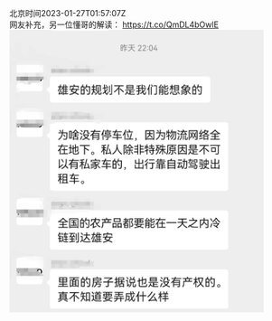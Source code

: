 北京时间2023-01-27T01:57:07Z<br>网友补充，另一位懂哥的解读： https://t.co/QmDL4bOwlE<br><img src='/temp/image/2023/y-Month-1/1618669376114393089_0.jpg' width='450' height='500'><br><br>